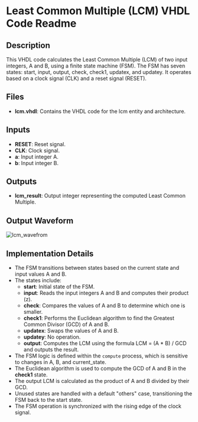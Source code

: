# Least Common Multiple (LCM) VHDL Code Readme

## Description
This VHDL code calculates the Least Common Multiple (LCM) of two input integers, A and B, using a finite state machine (FSM). The FSM has seven states: start, input, output, check, check1, updatex, and updatey. It operates based on a clock signal (CLK) and a reset signal (RESET).

## Files
- **lcm.vhdl**: Contains the VHDL code for the lcm entity and architecture.

## Inputs
- **RESET**: Reset signal.
- **CLK**: Clock signal.
- **a**: Input integer A.
- **b**: Input integer B.

## Outputs
- **lcm_result**: Output integer representing the computed Least Common Multiple.

## Output Waveform


![lcm_wavefrom](https://github.com/Roshan-T/VHDL/assets/82012823/50a01d98-e31b-42bc-9c3c-ba1e12204e90)




## Implementation Details
- The FSM transitions between states based on the current state and input values A and B.
- The states include:
  - **start**: Initial state of the FSM.
  - **input**: Reads the input integers A and B and computes their product (z).
  - **check**: Compares the values of A and B to determine which one is smaller.
  - **check1**: Performs the Euclidean algorithm to find the Greatest Common Divisor (GCD) of A and B.
  - **updatex**: Swaps the values of A and B.
  - **updatey**: No operation.
  - **output**: Computes the LCM using the formula LCM = (A * B) / GCD and outputs the result.
- The FSM logic is defined within the `compute` process, which is sensitive to changes in A, B, and current_state.
- The Euclidean algorithm is used to compute the GCD of A and B in the **check1** state.
- The output LCM is calculated as the product of A and B divided by their GCD.
- Unused states are handled with a default "others" case, transitioning the FSM back to the start state.
- The FSM operation is synchronized with the rising edge of the clock signal.

